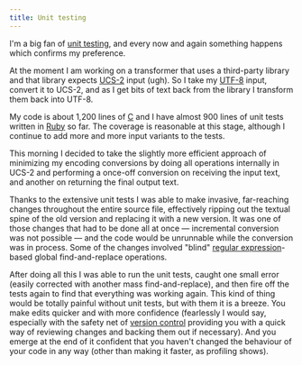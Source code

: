 ```yaml
---
title: Unit testing
---
```


I'm a big fan of [unit testing](http://www.wincent.com/knowledge-base/unit%20testing), and every now and again something happens which confirms my preference.

At the moment I am working on a transformer that uses a third-party library and that library expects [UCS-2](http://www.wincent.com/knowledge-base/UCS-2) input (ugh). So I take my [UTF-8](http://www.wincent.com/knowledge-base/UTF-8) input, convert it to UCS-2, and as I get bits of text back from the library I transform them back into UTF-8.

My code is about 1,200 lines of [C](http://www.wincent.com/knowledge-base/C) and I have almost 900 lines of unit tests written in [Ruby](http://www.wincent.com/knowledge-base/Ruby) so far. The coverage is reasonable at this stage, although I continue to add more and more input variants to the tests.

This morning I decided to take the slightly more efficient approach of minimizing my encoding conversions by doing all operations internally in UCS-2 and performing a once-off conversion on receiving the input text, and another on returning the final output text.

Thanks to the extensive unit tests I was able to make invasive, far-reaching changes throughout the entire source file, effectively ripping out the textual spine of the old version and replacing it with a new version. It was one of those changes that had to be done all at once — incremental conversion was not possible — and the code would be unrunnable while the conversion was in process. Some of the changes involved "blind" [regular expression](http://www.wincent.com/knowledge-base/regular%20expression)-based global find-and-replace operations.

After doing all this I was able to run the unit tests, caught one small error (easily corrected with another mass find-and-replace), and then fire off the tests again to find that everything was working again. This kind of thing would be totally painful without unit tests, but with them it is a breeze. You make edits quicker and with more confidence (fearlessly I would say, especially with the safety net of [version control](http://www.wincent.com/knowledge-base/version%20control) providing you with a quick way of reviewing changes and backing them out if necessary). And you emerge at the end of it confident that you haven't changed the behaviour of your code in any way (other than making it faster, as profiling shows).
